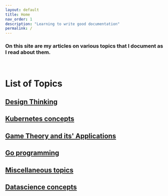 ```yaml
---
layout: default
title: Home
nav_order: 1
description: "Learning to write good documentation"
permalink: /
---
```


### On this site are my articles on various topics that I document as I read about them.
<br/>

# List of Topics

## [Design Thinking](/docs/DesignThinking)

## [Kubernetes concepts](/docs/Kubernetes)

## [Game Theory and its' Applications](/docs/GameTheory)

## [Go programming](/docs/Go)

## [Miscellaneous topics](/docs/Miscellaneous)

## [Datascience concepts](/docs/DataScience)